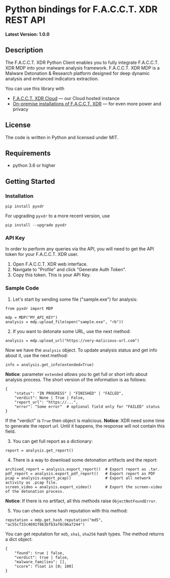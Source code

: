 # Python bindings for F.A.C.C.T. XDR REST API

**Latest Version: 1.0.0**

## Description

The F.A.C.C.T. XDR Python Client enables you to fully integrate F.A.C.C.T. XDR MDP into your malware analysis framework.
F.A.C.C.T. XDR MDP is a Malware Detonation & Research platform designed for deep dynamic analysis and enhanced indicators extraction.

You can use this library with

 * [F.A.C.C.T. XDR Cloud](https://xdr.facct.ru) — our Cloud hosted instance
 * [On-premise installations of F.A.C.C.T. XDR](https://www.facct.ru/products/managed-xdr/) — for even more power and privacy

 ## License

 The code is written in Python and licensed under MIT.

 ## Requirements

 * python 3.6 or higher

## Getting Started

### Installation

    pip install pyxdr

For upgrading `pyxdr` to a more recent version, use
    
    pip install --upgrade pyxdr

### API Key

In order to perform any queries via the API, you will need to get the API token for your F.A.C.C.T. XDR user.
1. Open F.A.C.C.T. XDR web interface.
2. Navigate to "Profile" and click "Generate Auth Token".
3. Copy this token. This is your API Key.

### Sample Code

1. Let's start by sending some file ("sample.exe") for analysis:
```
from pyxdr import MDP

mdp = MDP("MY_API_KEY")
analysis = mdp.upload_file(open("sample.exe", "rb"))
```
2. If you want to detonate some URL, use the next method:
```
analysis = mdp.upload_url("https://very-malicious-url.com")
```
Now we have the `analysis` object.
To update analysis status and get info about it, use the next method:
```
info = analysis.get_info(extended=True)
```
**Notice**: parameter `extended` allows you to get full or short info about analysis process. The short version of the information is as follows:
```
{
    "status": "IN PROGRESS" | "FINISHED" | "FAILED",
    "verdict": None | True | False,
    "report_url": "https://...",
    "error": "Some error"  # optional field only for "FAILED" status
}
```
If the "verdict" is `True` then object is malicious.
**Notice**: XDR need some time to generate the report url. Until it happens, the response will not contain this field.

3. You can get full report as a dictionary:
```
report = analysis.get_report()
```
4. There is a way to download some detonation artifacts and the report:
```
archived_report = analysis.export_report()  # Export report as .tar.
pdf_report = analysis.export_pdf_report()   # Export report as PDF
pcap = analysis.export_pcap()               # Export all network activity as .pcap file.
screen_video = analysis.export_video()      # Export the screen-video of the detonation process.
```

**Notice**: If there is no artifact, all this methods raise `ObjectNotFoundError`.

5. You can check some hash reputation with this method:
```
reputation = mdp.get_hash_reputation("md5", "ac55cf33c4691f863bfb3af8c06a7244")
```
You can get reputation for `md5`, `sha1`, `sha256` hash types.
The method returns a dict object:
```
{
    "found": true | false,
    "verdict": true | false,
    "malware_families": [],
    "score": float in [0; 100]
}
```
